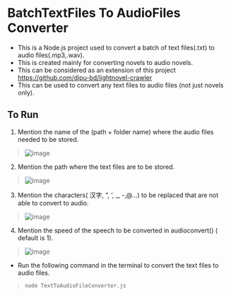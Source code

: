 # BatchTextFiles To AudioFiles Converter 

*  This is a Node.js project used to convert a batch of text files(.txt) to audio files(.mp3,.wav).
*  This is created mainly for converting novels to audio novels.
*  This can be considered as an extension of this project https://github.com/dipu-bd/lightnovel-crawler
*  This can be used to convert any text files to audio files (not just novels only).

## To Run

1.  Mention the name of the (path + folder name) where the audio files needed to be stored.
>   ![image](https://user-images.githubusercontent.com/46097218/154638948-29a9121e-14f1-4001-8b01-7db7796613ae.png)

2.  Mention the path where the text files are to be stored.
>  ![image](https://user-images.githubusercontent.com/46097218/154639176-3d2ff032-f863-4326-b740-a903a17a3a94.png)

3. Mention the characters( 汉字, ”, ’, _, -,@...) to be replaced that are not able to convert to audio.
>  ![image](https://user-images.githubusercontent.com/46097218/154640139-5af84c5a-76b3-42ec-b20e-6e0916394509.png)

4. Mention the speed of the speech to be converted in audioconvert() ( default is 1).
>  ![image](https://user-images.githubusercontent.com/46097218/154646300-a1fd1a44-0d29-4359-8a6f-e9a38efede72.png)

*  Run the following command in the terminal to convert the text files to audio files.
>  `node TextToAudioFileConverter.js`
